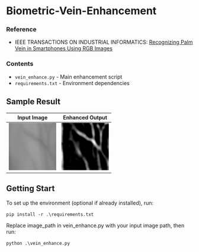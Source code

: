 # Biometric-Vein-Enhancement

### Reference
- IEEE TRANSACTIONS ON INDUSTRIAL INFORMATICS: [Recognizing Palm Vein in Smartphones Using RGB Images](https://ieeexplore.ieee.org/document/9648012)

### Contents
- `vein_enhance.py` - Main enhancement script  
- `requirements.txt` - Environment dependencies

## Sample Result

| Input Image | Enhanced Output |
|-------------|-----------------|
| ![Input](image/input.png) | ![Enhanced](image/enhanced.png) |

## Getting Start
To set up the environment (optional if already installed), run:
```
pip install -r .\requirements.txt
```
Replace image_path in vein_enhance.py with your input image path, then run:
```
python .\vein_enhance.py 
```
